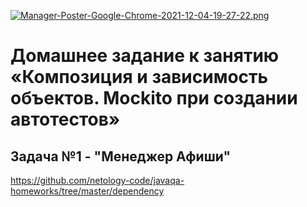 [![Manager-Poster-Google-Chrome-2021-12-04-19-27-22.png](https://i.postimg.cc/NjkcBP2B/Manager-Poster-Google-Chrome-2021-12-04-19-27-22.png)](https://postimg.cc/FYzqxpxB)

# Домашнее задание к занятию «Композиция и зависимость объектов. Mockito при создании автотестов»

## Задача №1 - "Менеджер Афиши"

https://github.com/netology-code/javaqa-homeworks/tree/master/dependency
